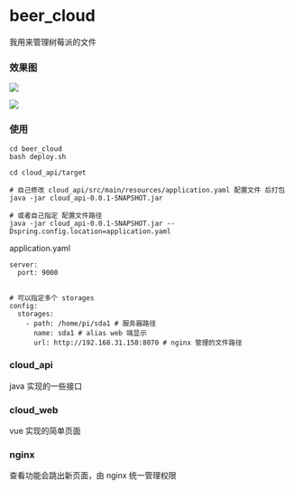 # beer_cloud

我用来管理树莓派的文件


### 效果图

![](https://beef-1256523277.cos.ap-chengdu.myqcloud.com/uPic/hsnocd.png)

![](https://beef-1256523277.cos.ap-chengdu.myqcloud.com/uPic/iFnKfN.png)


### 使用

```
cd beer_cloud
bash deploy.sh

cd cloud_api/target 

# 自己修改 cloud_api/src/main/resources/application.yaml 配置文件 后打包
java -jar cloud_api-0.0.1-SNAPSHOT.jar 

# 或者自己指定 配置文件路径
java -jar cloud_api-0.0.1-SNAPSHOT.jar --Dspring.config.location=application.yaml
```

application.yaml 
```
server:
  port: 9000


# 可以指定多个 storages
config:
  storages:
    - path: /home/pi/sda1 # 服务器路径
      name: sda1 # alias web 端显示
      url: http://192.168.31.158:8070 # nginx 管理的文件路径
```

### cloud_api

java 实现的一些接口

### cloud_web

vue 实现的简单页面

### nginx

查看功能会跳出新页面，由 nginx 统一管理权限

